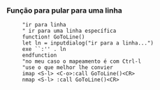 ### Função para pular para uma linha 

         "ir para linha
         " ir para uma linha específica
         function! GoToLine()
         let ln = inputdialog("ir para a linha...")
         exe ``:'' . ln
         endfunction
         "no meu caso o mapeamento é com Ctrl-l
         "use o que melhor lhe convier
         imap <S-l> <C-o>:call GoToLine()<CR>
         nmap <S-l> :call GoToLine()<CR>


